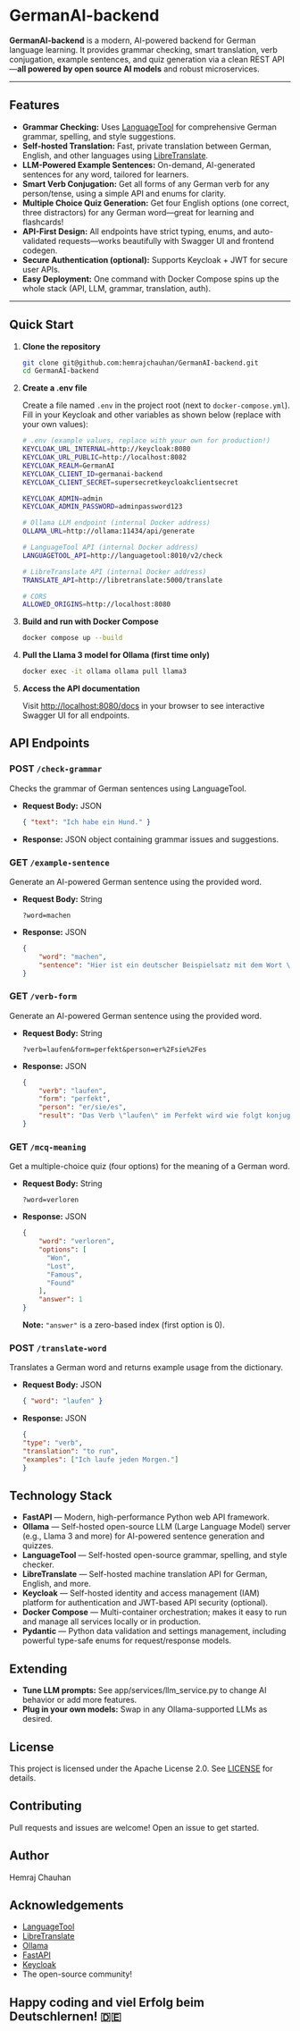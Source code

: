 # GermanAI-backend

**GermanAI-backend** is a modern, AI-powered backend for German language learning.
It provides grammar checking, smart translation, verb conjugation, example sentences, and quiz generation via a clean REST API—**all powered by open source AI models** and robust microservices.

---

## Features

- **Grammar Checking:** Uses [LanguageTool](https://languagetool.org/) for comprehensive German grammar, spelling, and style suggestions.
- **Self-hosted Translation:** Fast, private translation between German, English, and other languages using [LibreTranslate](https://libretranslate.com/).
- **LLM-Powered Example Sentences:** On-demand, AI-generated sentences for any word, tailored for learners.
- **Smart Verb Conjugation:** Get all forms of any German verb for any person/tense, using a simple API and enums for clarity.
- **Multiple Choice Quiz Generation:** Get four English options (one correct, three distractors) for any German word—great for learning and flashcards!
- **API-First Design:** All endpoints have strict typing, enums, and auto-validated requests—works beautifully with Swagger UI and frontend codegen.
- **Secure Authentication (optional):** Supports Keycloak + JWT for secure user APIs.
- **Easy Deployment:** One command with Docker Compose spins up the whole stack (API, LLM, grammar, translation, auth).

---

## Quick Start

1. **Clone the repository**

    ```bash
    git clone git@github.com:hemrajchauhan/GermanAI-backend.git
    cd GermanAI-backend
    ```
2. **Create a .env file**

   Create a file named `.env` in the project root (next to `docker-compose.yml`).  
   Fill in your Keycloak and other variables as shown below (replace with your own values):

    ```bash
    # .env (example values, replace with your own for production!)
    KEYCLOAK_URL_INTERNAL=http://keycloak:8080
    KEYCLOAK_URL_PUBLIC=http://localhost:8082
    KEYCLOAK_REALM=GermanAI
    KEYCLOAK_CLIENT_ID=germanai-backend
    KEYCLOAK_CLIENT_SECRET=supersecretkeycloakclientsecret
    
    KEYCLOAK_ADMIN=admin
    KEYCLOAK_ADMIN_PASSWORD=adminpassword123
    
    # Ollama LLM endpoint (internal Docker address)
    OLLAMA_URL=http://ollama:11434/api/generate
    
    # LanguageTool API (internal Docker address)
    LANGUAGETOOL_API=http://languagetool:8010/v2/check
    
    # LibreTranslate API (internal Docker address)
    TRANSLATE_API=http://libretranslate:5000/translate
    
    # CORS
    ALLOWED_ORIGINS=http://localhost:8080
    ```

4. **Build and run with Docker Compose**

    ```bash
    docker compose up --build
    ```
    
5. **Pull the Llama 3 model for Ollama (first time only)**

    ```bash
    docker exec -it ollama ollama pull llama3
    ```
       
6. **Access the API documentation**

    Visit [http://localhost:8080/docs](http://localhost:8080/docs) in your browser to see interactive Swagger UI for all endpoints.

## API Endpoints
### POST `/check-grammar`
Checks the grammar of German sentences using LanguageTool.
- **Request Body:** JSON
  ```json
  { "text": "Ich habe ein Hund." }

- **Response:**
JSON object containing grammar issues and suggestions.

### GET `/example-sentence`
Generate an AI-powered German sentence using the provided word.
- **Request Body:** String
  ```str
  ?word=machen
  
- **Response:** JSON
  ```json
  {
      "word": "machen",
      "sentence": "Hier ist ein deutscher Beispielsatz mit dem Wort \"machen\":\n\n\"Sie macht jeden Morgen ihre Hausaufgaben, bevor sie zum Mittagessen geht.\"\n\nIn diesem Satz verwendet das Verb \"macht\" die Bedeutung \"tun, verrichten\" und beschreibt den Prozess, wie die Person ihre Hausaufgaben erledigt."
  }

### GET `/verb-form`
Generate an AI-powered German sentence using the provided word.
- **Request Body:** String
  ```str
  ?verb=laufen&form=perfekt&person=er%2Fsie%2Fes
  
- **Response:** JSON
  ```json
  {
      "verb": "laufen",
      "form": "perfekt",
      "person": "er/sie/es",
      "result": "Das Verb \"laufen\" im Perfekt wird wie folgt konjugiert:\n\n* Er: ist gelaufen\n* Sie: ist gelaufen\n* Es: ist gelaufen"
  }

### GET `/mcq-meaning`
Get a multiple-choice quiz (four options) for the meaning of a German word.
- **Request Body:** String
  ```str
  ?word=verloren
  
- **Response:** JSON
  ```json
  {
      "word": "verloren",
      "options": [
        "Won",
        "Lost",
        "Famous",
        "Found"
      ],
      "answer": 1
  }
  ```
  **Note:** `"answer"` is a zero-based index (first option is 0).

### POST `/translate-word`
Translates a German word and returns example usage from the dictionary.

- **Request Body:** JSON
  ```json
  { "word": "laufen" }

- **Response:** JSON
  ```json
  {
  "type": "verb",
  "translation": "to run",
  "examples": ["Ich laufe jeden Morgen."]
  }

## Technology Stack
- **FastAPI** — Modern, high-performance Python web API framework.
- **Ollama** — Self-hosted open-source LLM (Large Language Model) server (e.g., Llama 3 and more) for AI-powered sentence generation and quizzes.
- **LanguageTool** — Self-hosted open-source grammar, spelling, and style checker.
- **LibreTranslate** — Self-hosted machine translation API for German, English, and more.
- **Keycloak** — Self-hosted identity and access management (IAM) platform for authentication and JWT-based API security (optional).
- **Docker Compose** — Multi-container orchestration; makes it easy to run and manage all services locally or in production.
- **Pydantic** — Python data validation and settings management, including powerful type-safe enums for request/response models.

## Extending
- **Tune LLM prompts:** See app/services/llm_service.py to change AI behavior or add more features.
- **Plug in your own models:** Swap in any Ollama-supported LLMs as desired.

## License
This project is licensed under the Apache License 2.0.
See [LICENSE](https://github.com/hemrajchauhan/GermanAI-backend/blob/main/LICENSE) for details.

## Contributing
Pull requests and issues are welcome!
Open an issue to get started.

## Author
Hemraj Chauhan

## Acknowledgements
- [LanguageTool](https://languagetool.org/)
- [LibreTranslate](https://libretranslate.com/)
- [Ollama](https://ollama.com/)
- [FastAPI](https://fastapi.tiangolo.com/)
- [Keycloak](https://www.keycloak.org/)
- The open-source community!

## Happy coding and viel Erfolg beim Deutschlernen! 🇩🇪

